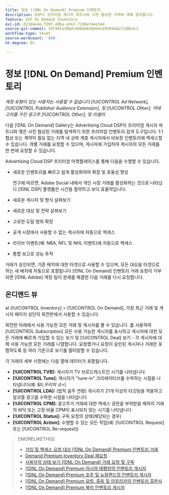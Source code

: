 ```yaml
---
title: 정보 [!DNL On Demand] Premium 인벤토리
description: DSP이 프리미엄 게시자 파트너와 사전 협상한 거래에 대해 알아봅니다.
feature: DSP On Demand Inventory
exl-id: d23d4e4e-f29f-4dba-afe3-7198ef4ee544
source-git-commit: 39f491a39bdc9d8dd820eb4c69594dda71d8b3c2
workflow-type: tm+mt
source-wordcount: '459'
ht-degree: 0%

---
```


# 정보 [!DNL On Demand] Premium 인벤토리

*계정 유형이 있는 사용자는 사용할 수 없습니다 [!UICONTROL Ad Network], [!UICONTROL Publisher Audience Extension], 및 [!UICONTROL Other]; 카테고리를 가진 광고주 [!UICONTROL Other]; 및 리셀러*

다음 [!DNL On Demand] Gallery는 Advertising Cloud DSP이 프리미엄 게시자 파트너와 맺은 사전 협상된 거래를 탐색하기 위한 프리미엄 인벤토리 검색 도구입니다. 1:1 협상 또는 계약이 필요 없는 지역 내 상위 계층 게시자에서 비보장 인벤토리에 액세스할 수 있습니다. 개별 거래를 요청할 수 있으며, 게시자에 가입하여 게시자의 모든 거래를 한 번에 요청할 수 있습니다.

Advertising Cloud DSP 프리미엄 마켓플레이스를 통해 다음을 수행할 수 있습니다.

* 새로운 인벤토리를 빠르고 쉽게 활성화하여 확장 및 효율성 향상

   연구에 따르면, Adobe Social 내에서 개인 시장 거래를 활성화하는 것으로 나타났다 [!DNL DSP] 플랫폼은 시간을 절약하고 보다 효율적입니다.

* 새로운 게시자 및 형식 살펴보기
* 새로운 대상 및 전략 살펴보기
* 고유한 도달 범위 확장
* 공개 시장에서 사용할 수 없는 게시자에 자동으로 액세스
* 라이브 이벤트(예: NBA, NFL 및 NHL 이벤트)에 자동으로 액세스
* 통합 보고로 성능 추적

거래가 승인되면, 기존 배치에 대한 타겟으로 사용할 수 있으며, 모든 대상을 타겟으로 하는 새 배치에 자동으로 포함됩니다 [!DNL On Demand] 인벤토리 거래 요청이 거부되면 [!DNL Adobe] 계정 팀이 문제를 해결한 다음 거래를 다시 요청합니다.

## 온디맨드 뷰

at [!UICONTROL Inventory] > [!UICONTROL On Demand], 가장 최근 거래 및 게시자 <!-- how recent? --> 페이지 상단의 회전판에서 사용할 수 있습니다.

회전판 아래에서 사용 가능한 모든 거래 및 게시자를 볼 수 있습니다. 를 사용하여 [!UICONTROL Subscription] 모든 사용 가능한 게시자를 표시하고 게시자에 대한 모든 거래에 빠르게 가입할 수 있는 보기 및 [!UICONTROL Deal] 보기 - 각 게시자에 대해 사용 가능한 모든 거래를 나열합니다. 요청했거나 요청이 승인된 게시자나 거래만 포함하도록 등 여러 기준으로 보기를 필터링할 수 있습니다.

각 거래의 세부 사항에는 다음 열에 데이터가 포함됩니다.

* **[!UICONTROL TVB]:** 게시자가 TV 브로드캐스트인 시기를 나타냅니다.
* **[!UICONTROL Tune]:** 게시자가 &quot;tune-in&quot; 크리에이티브를 수락하는 시점을 나타냅니다(예: \&lt;*우리의 쇼*\>)
* **[!UICONTROL LDA]:** (법적 음주 연령) 게시자가 21개 이상의 타깃팅을 적용하고 알코올 광고를 수락한 시점을 나타냅니다
* **[!UICONTROL CPM]:** 광고주가 거래에 대한 액세스 권한을 부여받을 때까지 거래의 바닥 또는 고정 비율 CPM이 표시되지 않는 시기를 나타냅니다
* **[!UICONTROL Status]:** 구독 요청의 상태(해당되는 경우)
* **[!UICONTROL Action]:** 수행할 수 있는 모든 작업(예: [!UICONTROL Request] 또는 [!UICONTROL Re-request])

>[!MORELIKETHIS]
>
>* [가입 및 액세스 요청 대상 [!DNL On Demand] Premium 인벤토리 거래](on-demand-inventory-subscribe.md)
>* [Demand Premium Inventory Deal 재요청](on-demand-inventory-rerequest.md)
>* [사용자의 상태 보기 [!DNL On Demand] 거래 요청 및 구독](on-demand-inventory-view-status.md)
>* [[!DNL On Demand] Premium 아시아 태평양의 인벤토리 게시자](on-demand-inventory-publishers-apac.md)
>* [[!DNL On Demand] Premium 호주 및 뉴질랜드의 인벤토리 게시자](on-demand-inventory-publishers-anz.md)
>* [[!DNL On Demand] Premium 유럽, 중동 및 아프리카의 인벤토리 출판사](on-demand-inventory-publishers-emea.md)
>* [[!DNL On Demand] Premium 북미 인벤토리 게시자](on-demand-inventory-publishers-na.md)

